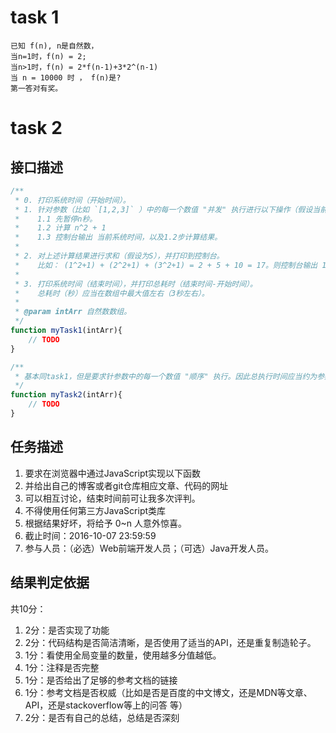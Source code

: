 # task 1

```
已知 f(n), n是自然数，
当n=1时，f(n) = 2;
当n>1时，f(n) = 2*f(n-1)+3*2^(n-1) 
当 n = 10000 时 ， f(n)是? 
第一答对有奖。
```

# task 2

## 接口描述

```js
/**
 * 0. 打印系统时间（开始时间）。
 * 1. 针对参数（比如 `[1,2,3]` ）中的每一个数值 "并发" 执行进行以下操作（假设当前数值为n）：
 *    1.1 先暂停n秒。
 *    1.2 计算 n^2 + 1
 *    1.3 控制台输出 当前系统时间，以及1.2步计算结果。
 *
 * 2. 对上述计算结果进行求和（假设为S），并打印到控制台。
 *    比如： (1^2+1) + (2^2+1) + (3^2+1) = 2 + 5 + 10 = 17。则控制台输出 17。
 *
 * 3. 打印系统时间（结束时间），并打印总耗时（结束时间-开始时间）。
 *    总耗时（秒）应当在数组中最大值左右（3秒左右）。  
 * 
 * @param intArr 自然数数组。
 */
function myTask1(intArr){
    // TODO
}

/**
 * 基本同task1，但是要求针参数中的每一个数值 "顺序" 执行。因此总执行时间应当约为参数数组的 SUM 和（秒）。
 */
function myTask2(intArr){
    // TODO
}
```

## 任务描述

1. 要求在浏览器中通过JavaScript实现以下函数
1. 并给出自己的博客或者git仓库相应文章、代码的网址
1. 可以相互讨论，结束时间前可让我多次评判。
1. 不得使用任何第三方JavaScript类库
1. 根据结果好坏，将给予 0~n 人意外惊喜。
1. 截止时间：2016-10-07 23:59:59 
1. 参与人员：（必选）Web前端开发人员；（可选）Java开发人员。

## 结果判定依据
共10分：

1. 2分：是否实现了功能
1. 2分：代码结构是否简洁清晰，是否使用了适当的API，还是重复制造轮子。
1. 1分：看使用全局变量的数量，使用越多分值越低。
1. 1分：注释是否完整
1. 1分：是否给出了足够的参考文档的链接
1. 1分：参考文档是否权威（比如是否是百度的中文博文，还是MDN等文章、API，还是stackoverflow等上的问答 等）
1. 2分：是否有自己的总结，总结是否深刻

 